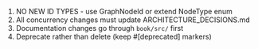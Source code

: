  1. NO NEW ID TYPES - use GraphNodeId or extend NodeType enum                      
 2. All concurrency changes must update ARCHITECTURE_DECISIONS.md                  
 3. Documentation changes go through `book/src/` first                             
 4. Deprecate rather than delete (keep #[deprecated] markers)
